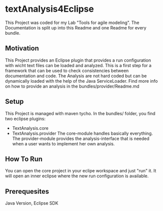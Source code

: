 # textAnalysis4Eclipse
This Project was coded for my Lab "Tools for agile modeling". The Documentation is split up into this Readme and one Readme for every bundle.

## Motivation
This Project provides an Eclipse plugin that provides a run configuration with wicht text files can be loaded and analyzed. This is a first step for a framework that can be used to check consistencies between documentation and code. The Analysis are not hard coded but can be dynamically loaded with the help of the Java ServiceLoader. Find more info on how to provide an analysis in the bundles/provider/Readme.md

## Setup
This Project is managed with maven tycho. In the bundles/ folder, you find two eclipse plugins:
- TextAnalysis.core
- TextAnalysis.provider
The core-module handles basically everything. The provider-module provides the analysis-interface that is needed when a user wants to implement her own analysis.

## How To Run
You can open the core project in your eclipe workspace and just "run" it. It will open an inner eclipse where the new run configuration is available.

## Prerequesites
Java Version, Eclipse SDK
